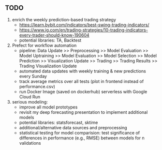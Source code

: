 ## TODO
1. enrich the weekly prediction-based trading strategy
    - https://learn.bybit.com/indicators/best-swing-trading-indicators/
    - https://www.ig.com/en/trading-strategies/10-trading-indicators-every-trader-should-know-190604
    - potential libraries: TA, Backtest
2. Prefect for workflow automation
    - pipeline: Data Update >> Preprocessing >> Model Evaluation >> Model Uptraining >> Model Evaluation >> Model Selection >> Model Prediction >> Visualization Update >> Trading >> Trading Results >> Trading Visualization Update
    - automated data updates with weekly training & new predictions every Sunday
    - track average metrics over all tests (plot in frontend instead of performance.csv)
    - run Docker Image (saved on dockerhub) serverless with Google Cloud Run
3. serious modeling:
    - improve all model prototypes
    - revisit my deep forecasting presentation to implement additional models
    - potential libraries: statsforecast, sktime
    - additional/alternative data sources and preprocessing
    - statistical testing for model comparision: test significance of differences in performance (e.g., RMSE) between models for n validations